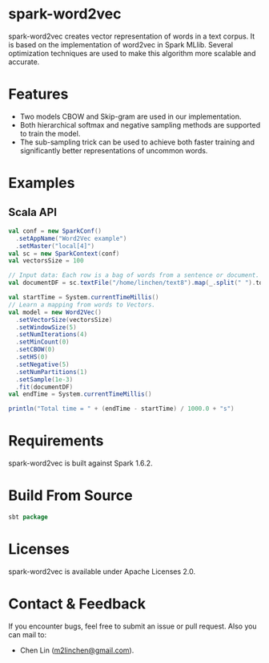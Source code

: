 # spark-word2vec
spark-word2vec creates vector representation of words in a text corpus. It is based on the implementation of word2vec in Spark MLlib. Several optimization techniques are used to make this algorithm more scalable and accurate.

# Features
  + Two models CBOW and Skip-gram are used in our implementation.
  + Both hierarchical softmax and negative sampling methods are supported to train the model.
  + The sub-sampling trick can be used to achieve both faster training and significantly better representations of uncommon words.

# Examples
## Scala API
```scala
val conf = new SparkConf()
  .setAppName("Word2Vec example")
  .setMaster("local[4]")
val sc = new SparkContext(conf)
val vectorsSize = 100

// Input data: Each row is a bag of words from a sentence or document.
val documentDF = sc.textFile("/home/linchen/text8").map(_.split(" ").toSeq)

val startTime = System.currentTimeMillis()
// Learn a mapping from words to Vectors.
val model = new Word2Vec()
  .setVectorSize(vectorsSize)
  .setWindowSize(5)
  .setNumIterations(4)
  .setMinCount(0)
  .setCBOW(0)
  .setHS(0)
  .setNegative(5)
  .setNumPartitions(1)
  .setSample(1e-3)
  .fit(documentDF)
val endTime = System.currentTimeMillis()

println("Total time = " + (endTime - startTime) / 1000.0 + "s")
```

# Requirements
spark-word2vec is built against Spark 1.6.2.

# Build From Source
```scala
sbt package
```

# Licenses
spark-word2vec is available under Apache Licenses 2.0.

# Contact & Feedback
If you encounter bugs, feel free to submit an issue or pull request. Also you can mail to:
+ Chen Lin (m2linchen@gmail.com).
